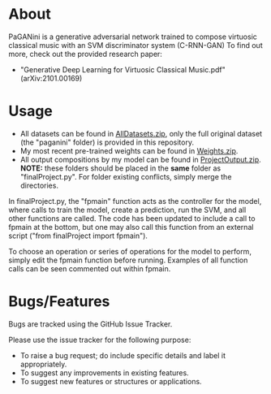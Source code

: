 # About
PaGANini is a generative adversarial network trained to compose virtuosic classical music with an SVM discriminator system (C-RNN-GAN) 
To find out more, check out the provided research paper:
  * "Generative Deep Learning for Virtuosic Classical Music.pdf" (arXiv:2101.00169)

# Usage
  * All datasets can be found in [AllDatasets.zip](https://yadi.sk/d/BdyBP6SpI1-HVg), only the full original dataset (the "paganini" folder) is provided in this repository.  
  * My most recent pre-trained weights can be found in [Weights.zip](https://yadi.sk/d/CULFtvqj9nMbjA).
  * All output compositions by my model can be found in [ProjectOutput.zip](https://yadi.sk/d/-J_1BUkPikiedw).
**NOTE:** these folders should be placed in the **same** folder as "finalProject.py". For folder existing conflicts, simply merge the directories.

In finalProject.py, the "fpmain" function acts as the controller for the model, where calls to train the model, create a prediction, run the SVM, and all other functions are called.
The code has been updated to include a call to fpmain at the bottom, but one may also call this function from an external script ("from finalProject import fpmain").

To choose an operation or series of operations for the model to perform, simply edit the fpmain function before running. Examples of all function calls can be seen commented out within fpmain.

# Bugs/Features
Bugs are tracked using the GitHub Issue Tracker.

Please use the issue tracker for the following purpose:
  * To raise a bug request; do include specific details and label it appropriately.
  * To suggest any improvements in existing features.
  * To suggest new features or structures or applications.
